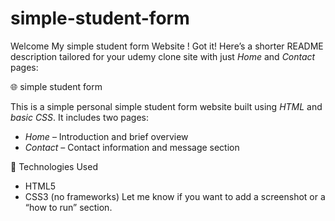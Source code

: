 # simple-student-form
Welcome My simple student form Website !
Got it! Here’s a shorter README description tailored for your udemy clone site with just *Home* and *Contact* pages:


🌐 simple student form

This is a simple personal simple student form website built using *HTML* and *basic CSS*. It includes two pages:

- *Home* – Introduction and brief overview  
- *Contact* – Contact information and message section

📁 Technologies Used
- HTML5  
- CSS3 (no frameworks)
Let me know if you want to add a screenshot or a “how to run” section.